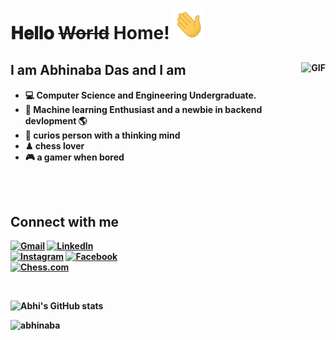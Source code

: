# <b>𝐇𝐞𝐥𝐥𝐨 <s>World</s> Home! <img src="https://raw.githubusercontent.com/ptprashanttripathi/ptprashanttripathi/master/hi.gif" width="50px">
<img align="right" alt="GIF" height="160px" src="https://media.tenor.com/images/2714cf06b9ae1bba27e31a30ad43997e/tenor.gif"/>

## I am Abhinaba Das and I am 

- 💻 Computer Science and Engineering Undergraduate.
- 🧠 Machine learning Enthusiast and a newbie in backend devlopment 🌎  
- 🤔 curios person with a thinking mind 
- ♟  chess lover 
- 🎮 a gamer when bored 
<br>



<br>
<h2>Connect with me</h2>

[![Gmail](https://img.shields.io/badge/-GMAIL-D14836?style=for-the-badge&logo=gmail&logoColor=white)](mailto:abhinaba006@gmail.com) 
[![LinkedIn](https://img.shields.io/badge/-LINKEDIN-007FFF?style=for-the-badge&logo=linkedin&logoColor=white)](https://www.linkedin.com/in/abhinaba-das006/)  
[![Instagram](https://img.shields.io/badge/-INSTAGRAM-ff90d8?style=for-the-badge&logo=instagram&logoColor=white)](https://www.instagram.com/abhinaba__das/) 
[![Facebook](https://img.shields.io/badge/-FACEBOOK-3457D5?style=for-the-badge&logo=facebook&logoColor=white)](https://www.facebook.com/abhinaba.das.94801/)  
[![Chess.com](https://img.shields.io/badge/-CHESS.COM-green?style=for-the-badge&logo=chess.com&logoColor=green)](https://www.chess.com/member/abhinaba006)

<br>

![Abhi's GitHub stats](https://github-readme-stats.vercel.app/api?username=abhinaba006&show_icons=true&theme=dracula)

<img align="left" src="https://github-readme-stats.vercel.app/api/top-langs/?username=abhinaba006&layout=compact&hide=html&theme=dracula" alt="abhinaba" width="400"/>
